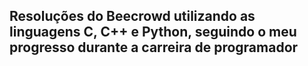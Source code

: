 ## Resoluções do Beecrowd utilizando as linguagens C, C++ e Python, seguindo o meu progresso durante a carreira de programador ##